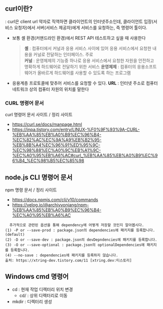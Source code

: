 ## curl이란?   
: curl은 client url 약자로 직역하면 클라이언트의 인터넷주소인데, 클라이언트 입장(서비스 요청자)에서 서버(서비스 제공자)에게 서비스를 요청하는, 즉 명령어 툴이다.   
+ 보통 셸 환경(커맨드라인 환경)에서 REST API 테스트하고 싶을 때 사용한다
  > **셸** : 컴퓨터에서 커널과 응용 서비스 사이에 있어 응용 서비스에서 요청한 내용을 커널로 전달하는 인터페이스. 주로    
  > **커널** : 운영체제의 기능중 하나로 응용 서비스에서 요청한 자원을 안전하고 명확하게 하드웨어로 전달하기 위한 서비스
  > **운영체제** : 컴퓨터의 응용소프트웨어가 올바르게 하드웨어를 사용할 수 있도록 하는 프로그램 
+ 응용계층 프로토콜에 맞추어 서비스를 요청할 수 있다.
**URL** : 인터넷 주소로 컴퓨터 네트워크 상의 컴퓨터 자원의 위치를 말한다   

### CURL 명령어 문서   
curl 명령어 문서 사이트 / 정리 사이트   
- https://curl.se/docs/manpage.html
- https://inpa.tistory.com/entry/LINUX-%F0%9F%93%9A-CURL-%EB%AA%85%EB%A0%B9%EC%96%B4-%EC%82%AC%EC%9A%A9%EB%B2%95-%EB%8B%A4%EC%96%91%ED%95%9C-%EC%98%88%EC%A0%9C%EB%A1%9C-%EC%A0%95%EB%A6%AC#curl_%EB%AA%85%EB%A0%B9%EC%96%B4_%EC%98%B5%EC%85%98

## node.js CLI 명령어 문서   
npm 명령 문서 / 정리 사이트     
- https://docs.npmjs.com/cli/v10/commands
- https://velog.io/@archivvonjang/npm-%EB%AA%85%EB%A0%B9%EC%96%B4-%EC%A0%95%EB%A6%AC   
```
  추가적으로 관련된 옵션을 통해 dependency에 어떻게 저장할 것인지 알아봅시다.
(1) -P or --save-prod : package.json의 dependencies에 패키지를 등록합니다.(default)
(2) -D or --save-dev : package.json의 devDepndencies에 패키지를 등록합니다.
(3) -O or --save-optional : package.json의 optionalDependencies에 패키지를 등록합니다.
(4) --no-save : dependencies에 패키지를 등록하지 않습니다.
출처: https://xtring-dev.tistory.com/11 [xtring.dev:티스토리]
```
## Windows cmd 명령어    
+ cd : 현재 작업 디렉터리 위치 변경
  + cd/ : 상위 디렉터리로 이동
+ mkdir : 디렉터리 생성
